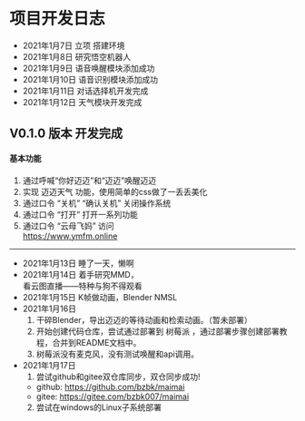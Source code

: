 # 项目开发日志
- 2021年1月7日   立项 搭建环境
- 2021年1月8日   研究悟空机器人
- 2021年1月9日   语音唤醒模块添加成功
- 2021年1月10日  语音识别模块添加成功
- 2021年1月11日  对话选择机开发完成
- 2021年1月12日  天气模块开发完成
## V0.1.0 版本 开发完成
#### 基本功能
1. 通过呼喊“你好迈迈”和“迈迈”唤醒迈迈
2. 实现 迈迈天气 功能，使用简单的css做了一丢丢美化
3. 通过口令 “关机” “确认关机” 关闭操作系统
4. 通过口令 “打开” 打开一系列功能
5. 通过口令 “云母飞妈” 访问  
   https://www.ymfm.online
---
- 2021年1月13日  睡了一天，懒啊
- 2021年1月14日  着手研究MMD，  
  看云图直播——特种与狗不得观看
- 2021年1月15日  K帧做动画，Blender NMSL
- 2021年1月16日  
  1. 干碎Blender，导出迈迈的等待动画和检索动画。（暂未部署）
  2. 开始创建代码仓库，尝试通过部署到 树莓派 ，通过部署步骤创建部署教程，合并到README文档中。
  3. 树莓派没有麦克风，没有测试唤醒和api调用。
- 2021年1月17日  
  1. 尝试github和gitee双仓库同步，双仓同步成功!
    - github: https://github.com/bzbk/maimai  
    - gitee: https://gitee.com/bzbk007/maimai
  2. 尝试在windows的Linux子系统部署
   